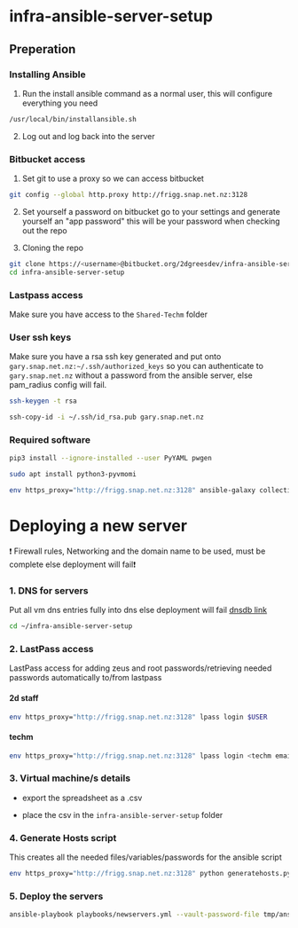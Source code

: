 # infra-ansible-server-setup

## Preperation
### Installing Ansible

1. Run the install ansible command as a normal user, this will configure everything you need
```bash
/usr/local/bin/installansible.sh
```
2. Log out and log back into the server


### Bitbucket access

1. Set git to use a proxy so we can access bitbucket
```bash
git config --global http.proxy http://frigg.snap.net.nz:3128
```

2. Set yourself a password
on bitbucket go to your settings and generate yourself an "app password" this will be your password when checking out the repo

3. Cloning the repo

```bash
git clone https://<username>@bitbucket.org/2dgreesdev/infra-ansible-server-setup.git
cd infra-ansible-server-setup
```

### Lastpass access

Make sure you have access to the `Shared-Techm` folder

### User ssh keys

Make sure you have a rsa ssh key generated and put onto `gary.snap.net.nz:~/.ssh/authorized_keys` so you can authenticate to `gary.snap.net.nz` without a password from the ansible server, else pam_radius config will fail.
```bash
ssh-keygen -t rsa
```
```bash
ssh-copy-id -i ~/.ssh/id_rsa.pub gary.snap.net.nz
```

### Required software

```bash
pip3 install --ignore-installed --user PyYAML pwgen
```

```bash
sudo apt install python3-pyvmomi
```

```bash
env https_proxy="http://frigg.snap.net.nz:3128" ansible-galaxy collection install community.vmware
```


# Deploying a new server

:exclamation: Firewall rules, Networking and the domain name to be used, must be complete else deployment will fail:exclamation:

### 1. DNS for servers

Put all vm dns entries fully into dns else deployment will fail
[dnsdb link](https://dnsdb.snap.net.nz)

```bash
cd ~/infra-ansible-server-setup
```

### 2. LastPass access

LastPass access for adding zeus and root passwords/retrieving needed passwords automatically to/from lastpass

#### 2d staff

```bash
env https_proxy="http://frigg.snap.net.nz:3128" lpass login $USER
```

#### techm

```bash
env https_proxy="http://frigg.snap.net.nz:3128" lpass login <techm email>
```



### 3. Virtual machine/s details

* export the spreadsheet as a .csv

* place the csv in the `infra-ansible-server-setup` folder

### 4. Generate Hosts script

This creates all the needed files/variables/passwords for the ansible script

```bash
env https_proxy="http://frigg.snap.net.nz:3128" python generatehosts.py -c filename.csv
```


### 5. Deploy the servers
```bash
ansible-playbook playbooks/newservers.yml --vault-password-file tmp/ansible-vault-file -K
```

